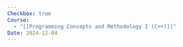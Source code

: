 ```yaml
---
Checkbox: true
Course:
  - "[[Programming Concepts and Methodology I (C++)]]"
Date: 2024-12-04
---
```

